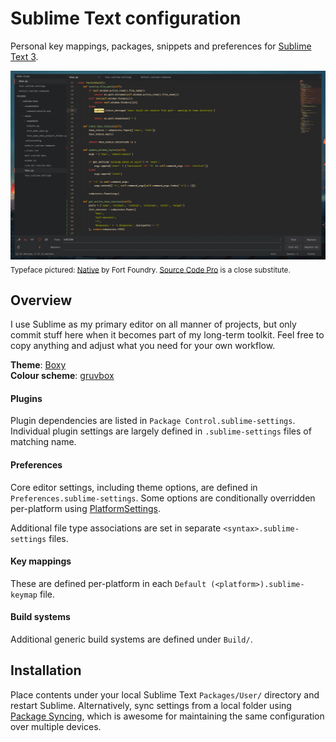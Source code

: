 # Sublime Text configuration

Personal key mappings, packages, snippets and preferences for [Sublime Text 3](http://www.sublimetext.com/).

![Open file in customised editor with expanded find panel](./screenshot.png)
<sub>Typeface pictured: [Native](https://fortfoundry.com/products/native) by Fort Foundry. [Source Code Pro](https://fonts.google.com/specimen/Source+Code+Pro) is a close substitute.</sub>

## Overview

I use Sublime as my primary editor on all manner of projects, but only commit stuff here when it becomes part of my long-term toolkit. Feel free to copy anything and adjust what you need for your own workflow.

**Theme**: [Boxy](https://packagecontrol.io/packages/Boxy%20Theme)  
**Colour scheme**: [gruvbox](https://github.com/morhetz/gruvbox)

#### Plugins

Plugin dependencies are listed in `Package Control.sublime-settings`. Individual plugin settings are largely defined in `.sublime-settings` files of matching name.

#### Preferences

Core editor settings, including theme options, are defined in `Preferences.sublime-settings`. Some options are conditionally overridden per-platform using [PlatformSettings](https://packagecontrol.io/packages/PlatformSettings).

Additional file type associations are set in separate `<syntax>.sublime-settings` files.

#### Key mappings

These are defined per-platform in each `Default (<platform>).sublime-keymap` file.

#### Build systems

Additional generic build systems are defined under `Build/`.

## Installation

Place contents under your local Sublime Text `Packages/User/` directory and restart Sublime. Alternatively, sync settings from a local folder using [Package Syncing](https://packagecontrol.io/packages/Package%20Syncing), which is awesome for maintaining the same configuration over multiple devices.
